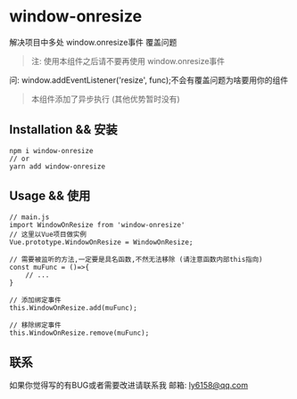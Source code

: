 # window-onresize
解决项目中多处 window.onresize事件 覆盖问题
> 注: 使用本组件之后请不要再使用 window.onresize事件

问: window.addEventListener('resize', func);不会有覆盖问题为啥要用你的组件
> 本组件添加了异步执行 (其他优势暂时没有)

## Installation && 安装

```
npm i window-onresize
// or
yarn add window-onresize
```

## Usage && 使用

```
// main.js
import WindowOnResize from 'window-onresize'
// 这里以Vue项目做实例
Vue.prototype.WindowOnResize = WindowOnResize;

// 需要被监听的方法,一定要是具名函数,不然无法移除 (请注意函数内部this指向)
const muFunc = ()=>{
    // ...
}

// 添加绑定事件
this.WindowOnResize.add(muFunc);

// 移除绑定事件
this.WindowOnResize.remove(muFunc);
```

## 联系
如果你觉得写的有BUG或者需要改进请联系我 邮箱: ly6158@qq.com